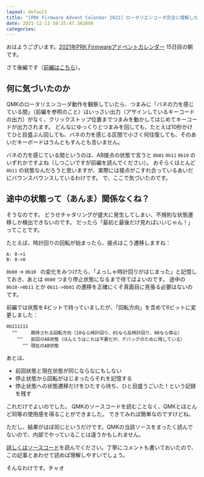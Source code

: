 ```yaml
---
layout: default
title: "[PRK Firmware Advent Calendar 2021] ロータリエンコーダ完全に理解した（後編）"
date: 2021-12-13 10:35:47.342899
categories: 
---
```


おはようございます。[2021年PRK Firmwareアドベントカレンダー](https://adventar.org/calendars/7086) 15日目の朝です。


さて後編です（[前編はこちら](/hasumin/rotary-encoder-1)）。

## 何に気づいたのか

QMKのロータリエンコーダ動作を観察していたら、つまみに「バネの力を感じている間」（前編を参照のこと）はいっさい出力（アサインしているキーコードの出力）がなく、クリックストップ位置までつまみを動かしてはじめてキーコードが出力されます。
どんなにゆっくりとつまみを回しても、たとえば10秒かけてひと目盛ぶん回しても、バネの力を感じる区間で小さく何往復しても、そのあいだキーボードはうんともすんとも言いません。


バネの力を感じている間というのは、AB接点の状態で言うと `0b01` `0b11` `0b10` のいずれかですよね（しつこいですが前編を読んでください）。
おそらくほとんど `0b11` の状態なんだろうと思いますが、実際には接点がこすれ合っているあいだにバウンスバウンスしているわけです。
で、ここで気づいたのです。

## 途中の状態って（あんま）関係なくね？

そうなのです。
どうせチャタリングが盛大に発生してしまい、不規則な状態遷移しか検出できないのです。
だったら「最初と最後だけ見ればいいじゃん！」ってことです。


たとえば、時計回りの回転が始まったら、接点はこう遷移しますね：

```
A: 0->1
B: 0->0
```

`0b00` -> `0b10 ` の変化をみつけたら、「よっしゃ時計回りがはじまった」と記憶しておき、あとは `0b00` つまり停止状態になるまで待てばよいのです。
途中の `0b10->0b11` とか `0b11->0b01` の遷移を正確にくそ真面目に見張る必要はないのです。


前編では状態を4ビットで持っていましたが、「回転方向」を含めて6ビットに変更しました：

```
0b111111
  ^^     期待される回転方向（10なら時計回り、01なら反時計回り、00なら停止）
    ^^   前回のAB状態（ほんとうはこれは不要だが、デバッグのために残している）
      ^^ 現在のAB状態
```

あとは、

- 前回状態と現在状態が同じならなにもしない
- 停止状態から回転がはじまったらそれを記憶する
- 停止状態への状態遷移だけをひたすら待ち、ひと目盛うごいた！という記録を残す

これだけでよいのでした。
QMKのソースコードを読むことなく、QMKとほとんど同等の使用感を得ることができました。
できてみれば簡単なのですけどね。


ただし、結果がほぼ同じというだけです。QMKの当該ソースをまったく読んでないので、内部でやっていることは違うかもしれません。

[詳しくはソースコード](https://github.com/picoruby/prk_firmware/blob/0.9.8/src/rotary_encoder.c#L25-L74)を読んでください。丁寧にコメントも書いておいたので、この記事とあわせて読めば理解しやすいでしょう。


そんなわけです。チャオ
